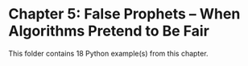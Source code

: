 # Chapter 5: False Prophets – When Algorithms Pretend to Be Fair

This folder contains 18 Python example(s) from this chapter.
